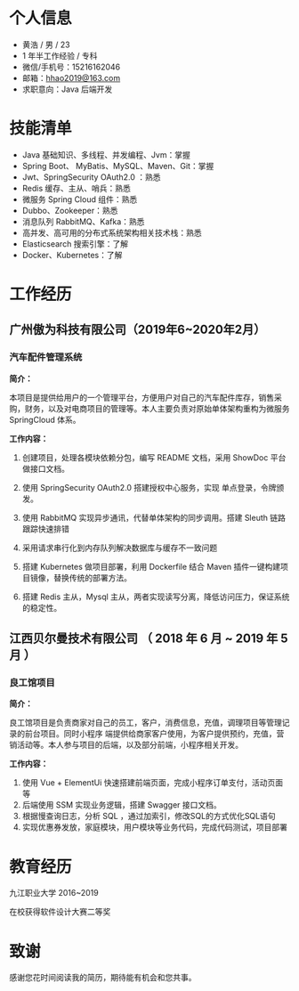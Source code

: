 # 个人信息 

-  黄浩 / 男 / 23
-  1 年半工作经验 / 专科
-  微信/手机号：15216162046
-  邮箱：hhao2019@163.com
-  求职意向：Java 后端开发

# 技能清单

- Java 基础知识、多线程、并发编程、Jvm：掌握
- Spring Boot、 MyBatis、MySQL、Maven、Git：掌握
- Jwt、SpringSecurity OAuth2.0 ：熟悉
- Redis 缓存、主从、哨兵：熟悉
- 微服务 Spring Cloud 组件：熟悉
- Dubbo、Zookeeper：熟悉
- 消息队列 RabbitMQ、Kafka：熟悉
- 高并发、高可用的分布式系统架构相关技术栈：熟悉
- Elasticsearch 搜索引擎：了解
- Docker、Kubernetes：了解

# 工作经历

## 广州傲为科技有限公司（2019年6~2020年2月）

### 汽车配件管理系统

**简介：**		

​		本项目是提供给用户的一个管理平台，方便用户对自己的汽车配件库存，销售采购，财务，以及对电商项目的管理等。本人主要负责对原始单体架构重构为微服务 SpringCloud 体系。

**工作内容：**

1. 创建项目，处理各模块依赖分包，编写 README 文档，采用 ShowDoc 平台做接口文档。

2. 使用 SpringSecurity OAuth2.0 搭建授权中心服务，实现 单点登录，令牌颁发。
3. 使用 RabbitMQ 实现异步通讯，代替单体架构的同步调用。搭建 Sleuth 链路跟踪快速排错
4. 采用请求串行化到内存队列解决数据库与缓存不一致问题
5. 搭建 Kubernetes 做项目部署，利用 Dockerfile 结合 Maven 插件一键构建项目镜像，替换传统的部署方法。
6. 搭建 Redis 主从，Mysql 主从，两者实现读写分离，降低访问压力，保证系统的稳定性。



## 江西贝尔曼技术有限公司 （ 2018 年 6 月 ~ 2019 年 5 月 ）

### 良工馆项目

**简介：**

​		良工馆项目是负责商家对自己的员工，客户，消费信息，充值，调理项目等管理记录的前台项目。同时小程序 端提供给商家客户使用，为客户提供预约，充值，营销活动等。本人参与项目的后端，以及部分前端，小程序相关开发。

**工作内容：**

1. 使用 Vue + ElementUi 快速搭建前端页面，完成小程序订单支付，活动页面等
2. 后端使用 SSM 实现业务逻辑，搭建 Swagger 接口文档。
3. 根据慢查询日志，分析 SQL ，通过加索引，修改SQL的方式优化SQL语句
4. 实现优惠券发放，家庭模块，用户模块等业务代码，完成代码测试，项目部署



# 教育经历

九江职业大学 2016~2019

在校获得软件设计大赛二等奖



# 致谢

感谢您花时间阅读我的简历，期待能有机会和您共事。